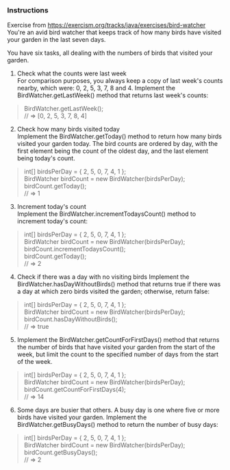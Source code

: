 ### Instructions
Exercise from  https://exercism.org/tracks/java/exercises/bird-watcher
You're an avid bird watcher that keeps track of how many birds have visited your garden in the last seven days.

You have six tasks, all dealing with the numbers of birds that visited your garden.

1. Check what the counts were last week </br>
   For comparison purposes, you always keep a copy of last week's counts nearby, which were: 0, 2, 5, 3, 7, 8 and 4. Implement the BirdWatcher.getLastWeek() method that returns last week's counts:

>BirdWatcher.getLastWeek(); </br>
>// => [0, 2, 5, 3, 7, 8, 4]

2. Check how many birds visited today </br>
   Implement the BirdWatcher.getToday() method to return how many birds visited your garden today.
   The bird counts are ordered by day, with the first element being the count of the oldest day, and the last element being today's count.

>int[] birdsPerDay = { 2, 5, 0, 7, 4, 1 }; </br>
>BirdWatcher birdCount = new BirdWatcher(birdsPerDay);</br>
>birdCount.getToday(); </br>
>// => 1

3. Increment today's count </br>
   Implement the BirdWatcher.incrementTodaysCount() method to increment today's count:

>int[] birdsPerDay = { 2, 5, 0, 7, 4, 1 }; </br>
BirdWatcher birdCount = new BirdWatcher(birdsPerDay); </br>
birdCount.incrementTodaysCount(); </br>
birdCount.getToday(); </br>
// => 2

4. Check if there was a day with no visiting birds
   Implement the BirdWatcher.hasDayWithoutBirds() method that returns true if there was a day at which zero birds visited the garden; otherwise, return false:

>int[] birdsPerDay = { 2, 5, 0, 7, 4, 1 }; </br>
BirdWatcher birdCount = new BirdWatcher(birdsPerDay); </br>
birdCount.hasDayWithoutBirds(); </br>
// => true

5. Implement the BirdWatcher.getCountForFirstDays() method that returns the number of birds that have visited your garden from the start of the week, but limit the count to the specified number of days from the start of the week.

>int[] birdsPerDay = { 2, 5, 0, 7, 4, 1 }; </br>
BirdWatcher birdCount = new BirdWatcher(birdsPerDay); </br>
birdCount.getCountForFirstDays(4); </br>
// => 14

6. Some days are busier that others. A busy day is one where five or more birds have visited your garden. Implement the BirdWatcher.getBusyDays() method to return the number of busy days:

>int[] birdsPerDay = { 2, 5, 0, 7, 4, 1 }; </br>
BirdWatcher birdCount = new BirdWatcher(birdsPerDay); </br>
birdCount.getBusyDays(); </br>
// => 2